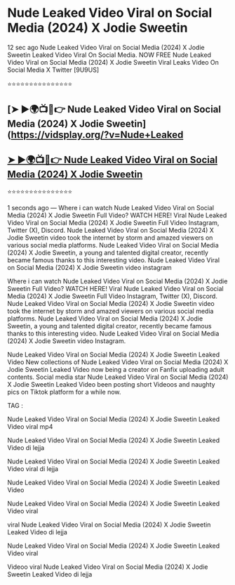 ﻿# Nude Leaked Video Viral on Social Media (2024) X Jodie Sweetin



12 sec ago Nude Leaked Video Viral on Social Media (2024) X Jodie Sweetin Leaked Video Viral On Social Media. NOW FREE Nude Leaked Video Viral on Social Media (2024) X Jodie Sweetin Viral Leaks Video On Social Media X Twitter [9U9US]

⭐⭐⭐⭐⭐⭐⭐⭐⭐⭐⭐⭐⭐⭐⭐

## [➤ ►🌍📺📱👉 Nude Leaked Video Viral on Social Media (2024) X Jodie Sweetin](https://vidsplay.org/?v=Nude+Leaked

## [➤ ►🌍📺📱👉 Nude Leaked Video Viral on Social Media (2024) X Jodie Sweetin](https://vidsplay.org/?v=Nude+Leaked)


⭐⭐⭐⭐⭐⭐⭐⭐⭐⭐⭐⭐⭐⭐⭐



1 seconds ago — Where i can watch Nude Leaked Video Viral on Social Media (2024) X Jodie Sweetin Full Video? WATCH HERE! Viral Nude Leaked Video Viral on Social Media (2024) X Jodie Sweetin Full Video Instagram, Twitter (X), Discord. Nude Leaked Video Viral on Social Media (2024) X Jodie Sweetin video took the internet by storm and amazed viewers on various social media platforms. Nude Leaked Video Viral on Social Media (2024) X Jodie Sweetin, a young and talented digital creator, recently became famous thanks to this interesting video. Nude Leaked Video Viral on Social Media (2024) X Jodie Sweetin video instagram

Where i can watch Nude Leaked Video Viral on Social Media (2024) X Jodie Sweetin Full Video? WATCH HERE! Viral Nude Leaked Video Viral on Social Media (2024) X Jodie Sweetin Full Video Instagram, Twitter (X), Discord. Nude Leaked Video Viral on Social Media (2024) X Jodie Sweetin video took the internet by storm and amazed viewers on various social media platforms. Nude Leaked Video Viral on Social Media (2024) X Jodie Sweetin, a young and talented digital creator, recently became famous thanks to this interesting video. Nude Leaked Video Viral on Social Media (2024) X Jodie Sweetin video Instagram.

Nude Leaked Video Viral on Social Media (2024) X Jodie Sweetin Leaked Video New collections of Nude Leaked Video Viral on Social Media (2024) X Jodie Sweetin Leaked Video now being a creator on Fanfix uploading adult contents. Social media star Nude Leaked Video Viral on Social Media (2024) X Jodie Sweetin Leaked Video been posting short Videoos and naughty pics on Tiktok platform for a while now.

TAG :

 

Nude Leaked Video Viral on Social Media (2024) X Jodie Sweetin Leaked Video viral mp4

 

Nude Leaked Video Viral on Social Media (2024) X Jodie Sweetin Leaked Video di lejja

 

Nude Leaked Video Viral on Social Media (2024) X Jodie Sweetin Leaked Video viral di lejja

 

Nude Leaked Video Viral on Social Media (2024) X Jodie Sweetin Leaked Video

 

Nude Leaked Video Viral on Social Media (2024) X Jodie Sweetin Leaked Video viral

 

viral Nude Leaked Video Viral on Social Media (2024) X Jodie Sweetin Leaked Video di lejja

 

Nude Leaked Video Viral on Social Media (2024) X Jodie Sweetin Leaked Video viral

 

Videoo viral Nude Leaked Video Viral on Social Media (2024) X Jodie Sweetin Leaked Video di lejja